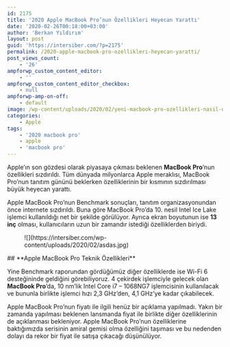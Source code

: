 ```yaml
---
id: 2175
title: '2020 Apple MacBook Pro’nun Özellikleri Heyecan Yarattı'
date: '2020-02-26T00:18:00+03:00'
author: 'Berkan Yıldırım'
layout: post
guid: 'https://intersiber.com/?p=2175'
permalink: /2020-apple-macbook-pro-ozellikleri-heyecan-yaratti/
post_views_count:
    - '26'
ampforwp_custom_content_editor:
    - ''
ampforwp_custom_content_editor_checkbox:
    - null
ampforwp-amp-on-off:
    - default
image: /wp-content/uploads/2020/02/yeni-macbook-pro-ozellikleri-nasil-olacak-technopat-1.jpeg
categories:
    - Apple
tags:
    - '2020 macbook pro'
    - apple
    - 'macbook pro'
---
```


Apple’ın son gözdesi olarak piyasaya çıkması beklenen **MacBook Pro**’nun özellikleri sızdırıldı. Tüm dünyada milyonlarca Apple meraklısı, MacBook Pro’nun tanıtım gününü beklerken özelliklerinin bir kısmının sızdırılması büyük heyecan yarattı.

Apple MacBook Pro’nun Benchmark sonuçları, tanıtım organizasyonundan önce internete sızdırıldı. Buna göre MacBook Pro’da 10. nesil Intel Ice Lake işlemci kullanıldığı net bir şekilde görülüyor. Ayrıca ekran boyutunun ise **13 inç** olması, kullanıcıların uzun bir zamandır istediği özelliklerden biriydi.

<figure class="wp-block-image size-large">![](https://intersiber.com/wp-content/uploads/2020/02/asdas.jpg)</figure>## **Apple MacBook Pro Teknik Özellikleri**

Yine Benchmark raporundan gördüğümüz diğer özelliklerde ise Wi-Fi 6 desteğininde geldiğini görebiliyoruz. 4 çekirdek işlemciyle gelecek olan **MacBook Pro**’da, 10 nm’lik Intel Core i7 – 1068NG7 işlemcisinin kullanılacak ve bununla birlikte işlemci hızı 2,3 GHz’den, 4,1 GHz’ye kadar çıkabilecek.

Apple MacBook Pro’nun fiyatı ile ilgili henüz bir açıklama yapılmadı. Yakın bir zamanda yapılması beklenen lansmanda fiyat ile birlikte diğer özelliklerinin de açıklanması bekleniyor. Apple MacBook Pro’nun özelliklerine baktığımızda serisinin amiral gemisi olma özelliğini taşıması ve bu nedenden dolayı da rekor bir fiyat ile satışa çıkacağı düşünülüyor.